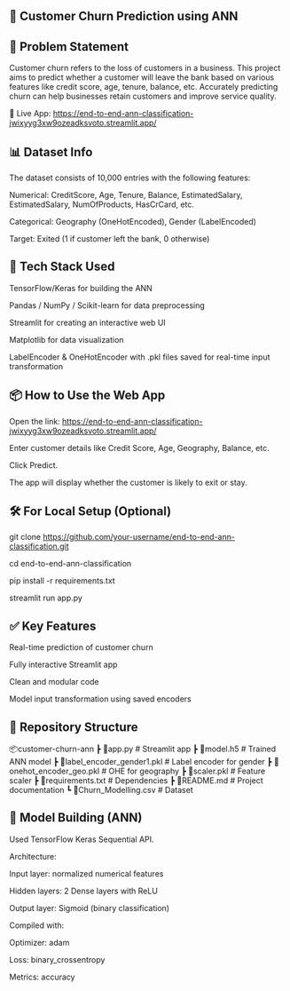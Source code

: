 ## 🧠 Customer Churn Prediction using ANN

## 📌 Problem Statement
Customer churn refers to the loss of customers in a business. This project aims to predict whether a customer will leave the bank based on various features like credit score, age, tenure, balance, etc. Accurately predicting churn can help businesses retain customers and improve service quality.

🔗 Live App: https://end-to-end-ann-classification-jwixyyg3xw9ozeadksvoto.streamlit.app/

## 📊 Dataset Info
The dataset consists of 10,000 entries with the following features:

Numerical: CreditScore, Age, Tenure, Balance, EstimatedSalary, EstimatedSalary, NumOfProducts, HasCrCard,  etc.

Categorical: Geography (OneHotEncoded), Gender (LabelEncoded)

Target: Exited (1 if customer left the bank, 0 otherwise)

## 🔧 Tech Stack Used
TensorFlow/Keras for building the ANN

Pandas / NumPy / Scikit-learn for data preprocessing

Streamlit for creating an interactive web UI

Matplotlib for data visualization

LabelEncoder & OneHotEncoder with .pkl files saved for real-time input transformation

## 📦 How to Use the Web App
Open the link: https://end-to-end-ann-classification-jwixyyg3xw9ozeadksvoto.streamlit.app/

Enter customer details like Credit Score, Age, Geography, Balance, etc.

Click Predict.

The app will display whether the customer is likely to exit or stay.

## 🛠 For Local Setup (Optional)

git clone https://github.com/your-username/end-to-end-ann-classification.git

cd end-to-end-ann-classification

pip install -r requirements.txt

streamlit run app.py

## ✅ Key Features
Real-time prediction of customer churn

Fully interactive Streamlit app

Clean and modular code

Model input transformation using saved encoders

## 📁 Repository Structure

📦customer-churn-ann
 ┣ 📜app.py                     # Streamlit app
 ┣ 📜model.h5                   # Trained ANN model
 ┣ 📜label_encoder_gender1.pkl  # Label encoder for gender
 ┣ 📜onehot_encoder_geo.pkl     # OHE for geography
 ┣ 📜scaler.pkl                 # Feature scaler
 ┣ 📜requirements.txt           # Dependencies
 ┣ 📜README.md                  # Project documentation
 ┗ 📜Churn_Modelling.csv        # Dataset


## 🧪 Model Building (ANN)
Used TensorFlow Keras Sequential API.

Architecture:

Input layer: normalized numerical features

Hidden layers: 2 Dense layers with ReLU

Output layer: Sigmoid (binary classification)

Compiled with:

Optimizer: adam

Loss: binary_crossentropy

Metrics: accuracy